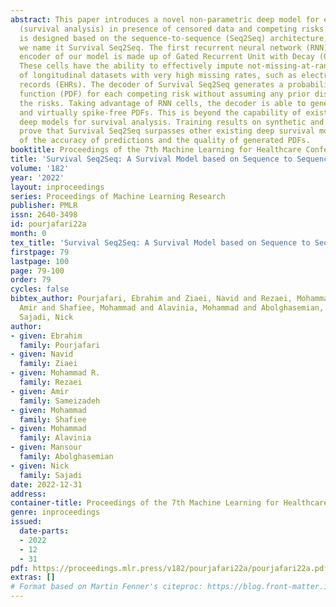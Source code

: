 ```yaml
---
abstract: This paper introduces a novel non-parametric deep model for estimating time-to-event
  (survival analysis) in presence of censored data and competing risks. The model
  is designed based on the sequence-to-sequence (Seq2Seq) architecture, therefore
  we name it Survival Seq2Seq. The first recurrent neural network (RNN) layer of the
  encoder of our model is made up of Gated Recurrent Unit with Decay (GRU-D) cells.
  These cells have the ability to effectively impute not-missing-at-random values
  of longitudinal datasets with very high missing rates, such as electronic health
  records (EHRs). The decoder of Survival Seq2Seq generates a probability distribution
  function (PDF) for each competing risk without assuming any prior distribution for
  the risks. Taking advantage of RNN cells, the decoder is able to generate smooth
  and virtually spike-free PDFs. This is beyond the capability of existing non-parametric
  deep models for survival analysis. Training results on synthetic and medical datasets
  prove that Survival Seq2Seq surpasses other existing deep survival models in terms
  of the accuracy of predictions and the quality of generated PDFs.
booktitle: Proceedings of the 7th Machine Learning for Healthcare Conference
title: 'Survival Seq2Seq: A Survival Model based on Sequence to Sequence Architecture'
volume: '182'
year: '2022'
layout: inproceedings
series: Proceedings of Machine Learning Research
publisher: PMLR
issn: 2640-3498
id: pourjafari22a
month: 0
tex_title: 'Survival Seq2Seq: A Survival Model based on Sequence to Sequence Architecture'
firstpage: 79
lastpage: 100
page: 79-100
order: 79
cycles: false
bibtex_author: Pourjafari, Ebrahim and Ziaei, Navid and Rezaei, Mohammad R. and Sameizadeh,
  Amir and Shafiee, Mohammad and Alavinia, Mohammad and Abolghasemian, Mansour and
  Sajadi, Nick
author:
- given: Ebrahim
  family: Pourjafari
- given: Navid
  family: Ziaei
- given: Mohammad R.
  family: Rezaei
- given: Amir
  family: Sameizadeh
- given: Mohammad
  family: Shafiee
- given: Mohammad
  family: Alavinia
- given: Mansour
  family: Abolghasemian
- given: Nick
  family: Sajadi
date: 2022-12-31
address:
container-title: Proceedings of the 7th Machine Learning for Healthcare Conference
genre: inproceedings
issued:
  date-parts:
  - 2022
  - 12
  - 31
pdf: https://proceedings.mlr.press/v182/pourjafari22a/pourjafari22a.pdf
extras: []
# Format based on Martin Fenner's citeproc: https://blog.front-matter.io/posts/citeproc-yaml-for-bibliographies/
---
```

